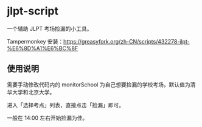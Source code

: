 # jlpt-script

一个辅助 JLPT 考场捡漏的小工具。

Tampermonkey 安装：https://greasyfork.org/zh-CN/scripts/432278-jlpt-%E6%8D%A1%E6%BC%8F

## 使用说明

需要手动修改代码内的 monitorSchool 为自己想要捡漏的学校考场，默认值为清华大学和北京大学。

进入「选择考点」列表，直接点击「捡漏」即可。

一般在 14:00 左右开始捡漏为佳。
